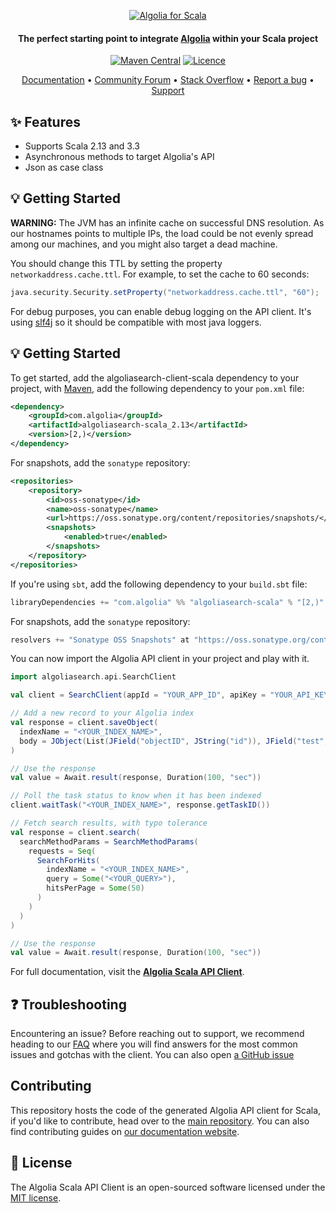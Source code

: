 <p align="center">
  <a href="https://www.algolia.com">
    <img alt="Algolia for Scala" src="https://user-images.githubusercontent.com/22633119/59600520-a8882400-9101-11e9-8034-2bf6d75bf962.png" >
  </a>

<h4 align="center">The perfect starting point to integrate <a href="https://algolia.com" target="_blank">Algolia</a> within your Scala project</h4>

  <p align="center">
      <a href="https://central.sonatype.com/artifact/com.algolia/algoliasearch-scala_2.13"><img src="https://img.shields.io/maven-central/v/com.algolia/algoliasearch-scala_2.13" alt="Maven Central"></img></a>
      <a href="https://opensource.org/licenses/MIT"><img src="https://img.shields.io/badge/License-MIT-yellow.svg" alt="Licence"></img></a>
  </p>
</p>

<p align="center">
  <a href="https://www.algolia.com/doc/libraries/scala/" target="_blank">Documentation</a>  •
  <a href="https://discourse.algolia.com" target="_blank">Community Forum</a>  •
  <a href="https://stackoverflow.com/questions/tagged/algolia" target="_blank">Stack Overflow</a>  •
  <a href="https://github.com/algolia/algoliasearch-client-scala/issues" target="_blank">Report a bug</a>  •
  <a href="https://alg.li/support" target="_blank">Support</a>
</p>

## ✨ Features

* Supports Scala 2.13 and 3.3
* Asynchronous methods to target Algolia's API
* Json as case class

## 💡 Getting Started

**WARNING:**
The JVM has an infinite cache on successful DNS resolution.
As our hostnames points to multiple IPs, the load could be not evenly spread among our machines,
and you might also target a dead machine.

You should change this TTL by setting the property `networkaddress.cache.ttl`.
For example, to set the cache to 60 seconds:

```scala
java.security.Security.setProperty("networkaddress.cache.ttl", "60");
```

For debug purposes, you can enable debug logging on the API client.
It's using [slf4j](https://www.slf4j.org) so it should be compatible with most java loggers.

## 💡 Getting Started

To get started, add the algoliasearch-client-scala dependency to your project, with [Maven](https://maven.apache.org/), add the following dependency to your `pom.xml` file:

```xml
<dependency>
    <groupId>com.algolia</groupId>
    <artifactId>algoliasearch-scala_2.13</artifactId>
    <version>[2,)</version>
</dependency>
```

For snapshots, add the `sonatype` repository:
```xml
<repositories>
    <repository>
        <id>oss-sonatype</id>
        <name>oss-sonatype</name>
        <url>https://oss.sonatype.org/content/repositories/snapshots/</url>
        <snapshots>
            <enabled>true</enabled>
        </snapshots>
    </repository>
</repositories>
```

If you're using `sbt`, add the following dependency to your `build.sbt` file:

```scala
libraryDependencies += "com.algolia" %% "algoliasearch-scala" % "[2,)"
```

For snapshots, add the `sonatype` repository:
```scala
resolvers += "Sonatype OSS Snapshots" at "https://oss.sonatype.org/content/repositories/snapshots"
```

You can now import the Algolia API client in your project and play with it.

```scala
import algoliasearch.api.SearchClient

val client = SearchClient(appId = "YOUR_APP_ID", apiKey = "YOUR_API_KEY")

// Add a new record to your Algolia index
val response = client.saveObject(
  indexName = "<YOUR_INDEX_NAME>",
  body = JObject(List(JField("objectID", JString("id")), JField("test", JString("val"))))
)

// Use the response
val value = Await.result(response, Duration(100, "sec"))

// Poll the task status to know when it has been indexed
client.waitTask("<YOUR_INDEX_NAME>", response.getTaskID())

// Fetch search results, with typo tolerance
val response = client.search(
  searchMethodParams = SearchMethodParams(
    requests = Seq(
      SearchForHits(
        indexName = "<YOUR_INDEX_NAME>",
        query = Some("<YOUR_QUERY>"),
        hitsPerPage = Some(50)
      )
    )
  )
)

// Use the response
val value = Await.result(response, Duration(100, "sec"))
```

For full documentation, visit the **[Algolia Scala API Client](https://www.algolia.com/doc/libraries/scala/)**.

## ❓ Troubleshooting

Encountering an issue? Before reaching out to support, we recommend heading to our [FAQ](https://support.algolia.com/hc/sections/15061037630609-API-Client-FAQs) where you will find answers for the most common issues and gotchas with the client. You can also open [a GitHub issue](https://github.com/algolia/api-clients-automation/issues/new?assignees=&labels=&projects=&template=Bug_report.md)

## Contributing

This repository hosts the code of the generated Algolia API client for Scala, if you'd like to contribute, head over to the [main repository](https://github.com/algolia/api-clients-automation). You can also find contributing guides on [our documentation website](https://api-clients-automation.netlify.app/docs/introduction).

## 📄 License

The Algolia Scala API Client is an open-sourced software licensed under the [MIT license](LICENSE).
